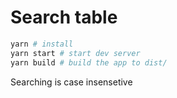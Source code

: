 # Search table

```bash
yarn # install
yarn start # start dev server
yarn build # build the app to dist/
```

Searching is case insensetive
